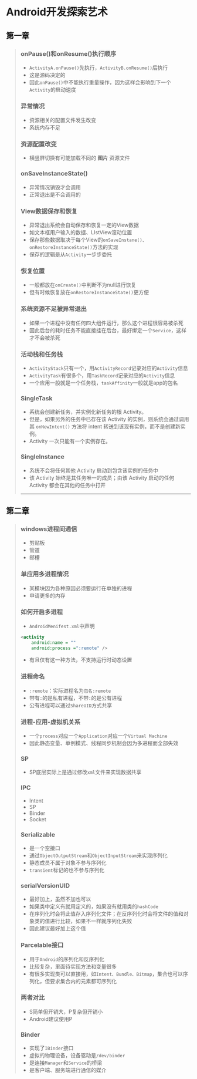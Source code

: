 # Android开发探索艺术

## 第一章

> ### onPause()和onResume()执行顺序
>
> * `ActivityA.onPause()`先执行，`ActivityB.onResume()`后执行
> * 这是源码决定的
> * 因此`onPause()`中不能执行重量操作，因为这样会影响到下一个`Activity`的启动速度
>
> ### 异常情况
>
> * 资源相关的配置文件发生改变
> * 系统内存不足
>
> ### 资源配置改变
>
> * 横竖屏切换有可能加载不同的 **图片** 资源文件
>
> ### onSaveInstanceState()
>
> * 异常情况销毁才会调用
> * 正常退出是不会调用的
>
> ### View数据保存和恢复
>
> * 异常退出系统会自动保存和恢复一定的View数据
> * 如文本框用户输入的数据、LIstView滚动位置
> * 保存那些数据取决于每个View的`onSaveInstane()、onRestoreInstanceState()`方法的实现
> * 保存的逻辑是从`Activity`一步步委托
>
> ### 恢复位置
>
> * 一般都放在`onCreate()`中判断不为null进行恢复
> * 但有时候恢复放在`onRestoreInstanceState()`更方便
>
> ### 系统资源不足被异常退出
>
> * 如果一个进程中没有任何四大组件运行，那么这个进程很容易被杀死
> * 因此后台的耗时任务不能直接挂在后台，最好绑定一个`Service`，这样才不会被杀死
>
> ### 活动栈和任务栈
>
> * `ActivityStack`只有一个，用`ActivityRecord`记录对应的`Activity`信息
> * `ActivityTask`有很多个，用`TaskRecord`记录对应的`Activity`信息
> * 一个应用一般就是一个任务栈，`taskAffinity`一般就是app的包名
>
> ### SingleTask
>
> * 系统会创建新任务，并实例化新任务的根 Activity。
> * 但是，如果另外的任务中已存在该 Activity 的实例，则系统会通过调用其 `onNewIntent()` 方法将 intent 转送到该现有实例，而不是创建新实例。
> * Activity 一次只能有一个实例存在。
>
> ### SingleInstance
>
> * 系统不会将任何其他 Activity 启动到包含该实例的任务中
> * 该 Activity 始终是其任务唯一的成员；由该 Activity 启动的任何 Activity 都会在其他的任务中打开
>
> ***

## 第二章

> ### windows进程间通信
>
> * 剪贴板
> * 管道
> * 邮槽
>
> ### 单应用多进程情况
>
> * 某模块因为各种原因必须要运行在单独的进程
> * 申请更多的内存
>
> ### 如何开启多进程
>
> * `AndroidMenifest.xml`中声明
>
> ```xml
> <activity
>     android:name = ""
>     android:process =":remote" />
> ```
>
> * 有且仅有这一种方法，不支持运行时动态设置
>
> ### 进程命名
>
> * `:remote`：实际进程名为`包名:remote`
> * 带有`:`的是私有进程，不带`:`的是公有进程
> * 公有进程可以通过`ShareUID`方式共享
>
> ### 进程-应用-虚拟机关系
>
> * 一个`process`对应一个`Application`对应一个`Virtual Machine`
> * 因此静态变量、单例模式、线程同步机制会因为多进程而全部失效
>
> ### SP
>
> * SP底层实际上是通过修改`xml`文件来实现数据共享
>
> ### IPC
>
> * Intent
> * SP
> * Binder
> * Socket
>
> ### Serializable
>
> * 是一个空接口
> * 通过`ObjectOutputStream`和`ObjectInputStream`来实现序列化
> * 静态成员不属于对象不参与序列化
> * `transient`标记的也不参与序列化
>
> ### serialVersionUID
>
> * 最好加上，虽然不加也可以
> * 如果类中定义有就用定义的，如果没有就用类的`hashCode`
> * 在序列化时会将此值存入序列化文件；在反序列化时会将文件的值和对象类的值进行比较，如果不一样就序列化失败
> * 因此建议最好加上这个值
>
> ### Parcelable接口
>
> * 用于`Android`的序列化和反序列化
> * 比较复杂，里面待实现方法和变量很多
> * 有很多实现类可以直接用，如`Intent、Bundle、Bitmap`，集合也可以序列化，但要求集合内的元素都可序列化
>
> ### 两者对比
>
> * S简单但开销大，P复杂但开销小
> * Android建议使用P
>
> ### Binder
>
> * 实现了`IBinder`接口
> * 虚拟的物理设备，设备驱动是`/dev/binder`
> * 是连接`Manager`和`Service`的桥梁
> * 是客户端、服务端进行通信的媒介
